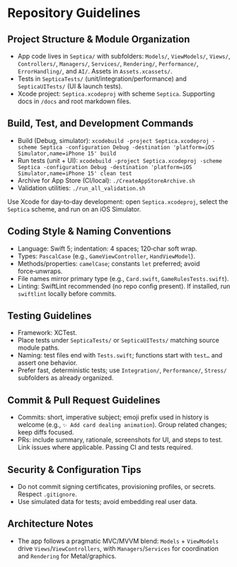 # Repository Guidelines

## Project Structure & Module Organization
- App code lives in `Septica/` with subfolders: `Models/`, `ViewModels/`, `Views/`, `Controllers/`, `Managers/`, `Services/`, `Rendering/`, `Performance/`, `ErrorHandling/`, and `AI/`. Assets in `Assets.xcassets/`.
- Tests in `SepticaTests/` (unit/integration/performance) and `SepticaUITests/` (UI & launch tests).
- Xcode project: `Septica.xcodeproj` with scheme `Septica`. Supporting docs in `/docs` and root markdown files.

## Build, Test, and Development Commands
- Build (Debug, simulator):
  `xcodebuild -project Septica.xcodeproj -scheme Septica -configuration Debug -destination 'platform=iOS Simulator,name=iPhone 15' build`
- Run tests (unit + UI):
  `xcodebuild -project Septica.xcodeproj -scheme Septica -configuration Debug -destination 'platform=iOS Simulator,name=iPhone 15' clean test`
- Archive for App Store (CI/local):
  `./CreateAppStoreArchive.sh`
- Validation utilities:
  `./run_all_validation.sh`

Use Xcode for day‑to‑day development: open `Septica.xcodeproj`, select the `Septica` scheme, and run on an iOS Simulator.

## Coding Style & Naming Conventions
- Language: Swift 5; indentation: 4 spaces; 120‑char soft wrap.
- Types: `PascalCase` (e.g., `GameViewController`, `HandViewModel`).
- Methods/properties: `camelCase`; constants `let` preferred; avoid force‑unwraps.
- File names mirror primary type (e.g., `Card.swift`, `GameRulesTests.swift`).
- Linting: SwiftLint recommended (no repo config present). If installed, run `swiftlint` locally before commits.

## Testing Guidelines
- Framework: XCTest.
- Place tests under `SepticaTests/` or `SepticaUITests/` matching source module paths.
- Naming: test files end with `Tests.swift`; functions start with `test…` and assert one behavior.
- Prefer fast, deterministic tests; use `Integration/`, `Performance/`, `Stress/` subfolders as already organized.

## Commit & Pull Request Guidelines
- Commits: short, imperative subject; emoji prefix used in history is welcome (e.g., `✨ Add card dealing animation`). Group related changes; keep diffs focused.
- PRs: include summary, rationale, screenshots for UI, and steps to test. Link issues where applicable. Passing CI and tests required.

## Security & Configuration Tips
- Do not commit signing certificates, provisioning profiles, or secrets. Respect `.gitignore`.
- Use simulated data for tests; avoid embedding real user data.

## Architecture Notes
- The app follows a pragmatic MVC/MVVM blend: `Models` + `ViewModels` drive `Views`/`ViewControllers`, with `Managers`/`Services` for coordination and `Rendering` for Metal/graphics.
